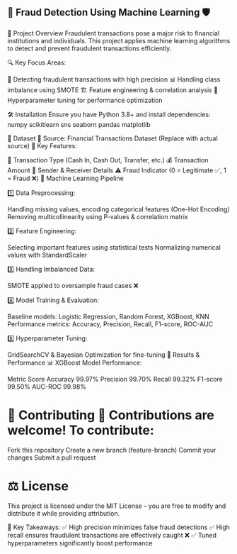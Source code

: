 ## 🚀 Fraud Detection Using Machine Learning 🛡️
📌 Project Overview
Fraudulent transactions pose a major risk to financial institutions and individuals. This project applies machine learning algorithms to detect and prevent fraudulent transactions efficiently.

🔍 Key Focus Areas:

🔄 Detecting fraudulent transactions with high precision
📊 Handling class imbalance using SMOTE
🏗 Feature engineering & correlation analysis
🎯 Hyperparameter tuning for performance optimization

🛠 Installation
Ensure you have Python 3.8+ and install dependencies:
 numpy
 scikitlearn
 sns seaborn
 pandas
 matplotlib
 
💾 Dataset
📂 Source: Financial Transactions Dataset (Replace with actual source)
📌 Key Features:

🏦 Transaction Type (Cash In, Cash Out, Transfer, etc.)
💰 Transaction Amount
👤 Sender & Receiver Details
⚠️ Fraud Indicator (0 = Legitimate ✅, 1 = Fraud ❌)
🧠 Machine Learning Pipeline

1️⃣ Data Preprocessing:

Handling missing values, encoding categorical features (One-Hot Encoding)
Removing multicollinearity using P-values & correlation matrix

2️⃣ Feature Engineering:

Selecting important features using statistical tests
Normalizing numerical values with StandardScaler

3️⃣ Handling Imbalanced Data:

SMOTE applied to oversample fraud cases ❌

4️⃣ Model Training & Evaluation:

Baseline models: Logistic Regression, Random Forest, XGBoost, KNN
Performance metrics: Accuracy, Precision, Recall, F1-score, ROC-AUC

5️⃣ Hyperparameter Tuning:

GridSearchCV & Bayesian Optimization for fine-tuning
🎯 Results & Performance
📊 XGBoost Model Performance:

Metric	Score
Accuracy	99.97%
Precision	99.70%
Recall	99.32%
F1-score	99.50%
AUC-ROC	99.98%

# 🤝 Contributing 🚀 Contributions are welcome! To contribute:

Fork this repository
Create a new branch (feature-branch)
Commit your changes
Submit a pull request

# ⚖️ License
This project is licensed under the MIT License – you are free to modify and distribute it while providing attribution.

📌 Key Takeaways:
✅ High precision minimizes false fraud detections
✅ High recall ensures fraudulent transactions are effectively caught ❌
✅ Tuned hyperparameters significantly boost performance
